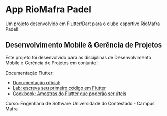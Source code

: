 # App RioMafra Padel

Um projeto desenvolvido em Flutter/Dart para o clube esportivo RioMafra Padel!

## Desenvolvimento Mobile & Gerência de Projetos

Este projeto foi desenvolvido para as disciplinas de Desenvolvimento Mobile e Gerência de Projetos em conjunto!

Documentação Flutter:

- [Documentação oficial:](https://flutter.dev/docs)
- [Lab: escreva seu primeiro código em Flutter](https://flutter.dev/docs/get-started/codelab)
- [Cookbook: Amostras do Flutter que poderão ser úteis](https://flutter.dev/docs/cookbook)

Curso: Engenharia de Software
Universidade do Contestado - Campus Mafra